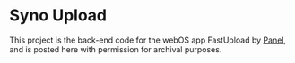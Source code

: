 # Syno Upload

This project is the back-end code for the webOS app FastUpload by [Panel](https://www.panel.sk/), and is posted here with permission for archival purposes.